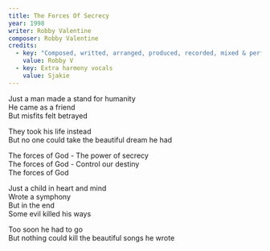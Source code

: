 ```yaml
---
title: The Forces Of Secrecy
year: 1998
writer: Robby Valentine
composer: Robby Valentine
credits:
  - key: "Composed, writted, arranged, produced, recorded, mixed & performed"
    value: Robby V
  - key: Extra harmony vocals
    value: Sjakie
---
```


<p>Just a man made a stand for humanity<br />
He came as a friend<br />
But misfits felt betrayed</p>

<p>They took his life instead<br />
But no one could take the beautiful dream he had</p>

<p>The forces of God - The power of secrecy<br />
The forces of God - Control our destiny<br />
The forces of God</p>

<p>Just a child in heart and mind<br />
Wrote a symphony<br />
But in the end<br />
Some evil killed his ways</p>

<p>Too soon he had to go<br />
But nothing could kill the beautiful songs he wrote</p>